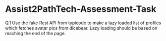 # Assist2PathTech-Assessment-Task

Q.1 Use the fake Rest API from typicode to make a lazy loaded list of profiles which fetches avatar pics from dicebear. Lazy loading should be based on reaching the end of the page.
